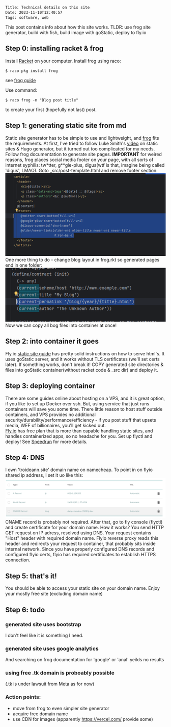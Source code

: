     Title: Technical details on this site
    Date: 2023-11-10T12:40:57
    Tags: software, web

This post contains info about how this site works.
TLDR: use frog site generator, build with fish, build image with goStatic, deploy to fly.io

<!-- more -->

## Step 0: installing racket & frog
 Install [Racket](https://racket-lang.org/) on your computer. Install frog using raco: 
```
$ raco pkg install frog
```
see [frog guide](https://docs.racket-lang.org/frog/Quick_start.html)

Use command:
```
$ raco frog -n "Blog post title"
```
to create your first (hopefully not last) post.

## Step 1: generating static site from md
Static site generator has to be simple to use and lightweight, and [frog](https://docs.racket-lang.org/frog/index.html) fits the requirements. At first, I've tried to follow Luke Smith's [video](https://www.youtube.com/watch?v=ZFL09qhKi5I) on static sites & Hugo generator, but it turned out too complicated for my needs.\
Follow frog documentation to generate site pages. **IMPORTANT** for weired reasons, frog places social media footer on your page, with all sorts of internet syphilis: tw*tter, g**gle-plus, digus(wtf is that, imagine being called 'digus', LMAO). Goto _src/post-template.html and remove footer section:
![img.png](../../img/remove-social-from-footer-template.png)
One more thing to do - change blog layout in frog.rkt so generated pages end in one folder:
![img.png](../../img/frog-blog-folder-config.png)
Now we can copy all bog files into container at once!

## Step 2: into container it goes
Fly.io [static site guide](https://fly.io/docs/languages-and-frameworks/static/) has pretty solid instructions on how to serve html's. It uses goStatic server, and it works without TLS certificates (we'll set certs later). If something works, don't break it! COPY generated site directories & files into goStatic container(without racket code & _src dir) and deploy it. 

## Step 3: deploying container
There are some guides online about hosting on a VPS, and it is great option, if you like to set up Docker over ssh. But, using service that just runs containers will save you some time. There little reason to host stuff outside containers, and VPS provides no additional security/durability/performance/efficiency - if you post stuff that upsets media, WEF of billionaires, you'll get kicked out. \
[Fly.io](https://fly.io/docs/about/pricing/) has free plan that is more than capable handling static sites, and handles containerized apps, so no headache for you. Set up flyctl and deploy! See [Speedrun](https://fly.io/docs/speedrun/) for more details.

## Step 4: DNS
I own 'troideann.site' domain name on namecheap. To point in on flyio shared ip address, I set it uo like this: ![img.png](../../img/namecheap-to-flyio-domain-config.png)
CNAME record is probably not required. After that, go to fly console (flyctl) and create certificate for your domain name.
How it works? You send HTTP GET request on IP adress, resolved using DNS. Your request contains "Host" header with required domain name. Flyio reverse proxy reads this header and  redirects your request to container, that probably sits inside internal network. Since you have properly configured DNS records and configured flyio certs, flyio has required certificates to establish HTTPS connection.

## Step 5: that's it!
You should be able to access your static site on your domain name. Enjoy your mostly free site (excluding domain name)

## Step 6: todo
### generated site uses bootstrap
I don't feel like it is something I need.
### generated site uses google analytics
And searching on frog documentation for 'google' or 'anal' yeilds no results
### using free .tk domain is proboably possible
(.tk is under lawsuit from Meta as for now)

### Action points: 
- move from frog to even simpler site generator
- acquire free domain name
- use CDN for images (apparently https://vercel.com/ provide some)